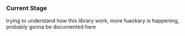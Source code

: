 ### Current Stage
trying to understand how this library work, more fuackary is happening, probably gonna be documented here
